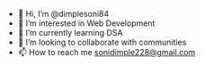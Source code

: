 - 👋 Hi, I’m @dimplesoni84
- 👀 I’m interested in Web Development
- 🌱 I’m currently learning DSA
- 💞️ I’m looking to collaborate with communities
- 📫 How to reach me sonidimple228@gmail.com

<!---
dimplesoni84/dimplesoni84 is a ✨ special ✨ repository because its `README.md` (this file) appears on your GitHub profile.
You can click the Preview link to take a look at your changes.
--->
